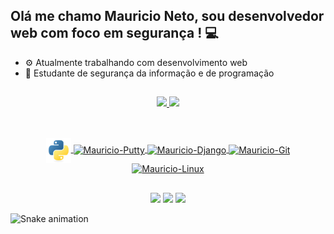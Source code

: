 ## Olá me chamo Mauricio Neto, sou desenvolvedor web com foco em segurança ! 💻

- ⚙️ Atualmente trabalhando com desenvolvimento web
- 📒 Estudante de segurança da informação e de programação

##

<div align="center">
 <a href="https://github.com/XNetoX">
 <img height="180em" src="https://github-readme-stats.vercel.app/api?username=XNetoX&show_icons=true&theme=dark&include_all_commits=true&count_private=true"/>
  <img height="180em" src="https://github-readme-stats.vercel.app/api/top-langs/?username=XNetoX&layout=compact&langs_count=7&theme=dark"/>
</div>
  
##
  
<div align="center" style="display: inline_block"><br>
  <img align="center" alt="Mauricio-Python" height="40" width="40" src="https://raw.githubusercontent.com/devicons/devicon/master/icons/python/python-original.svg">
  <img align="center" alt="Mauricio-Putty" height="40" width="40" src="https://cdn.jsdelivr.net/gh/devicons/devicon/icons/putty/putty-plain.svg">
  <img align="center" alt="Mauricio-Django" height="40" width="40"  src="https://static.djangoproject.com/img/logos/django-logo-negative.svg">
  <img align="center" alt="Mauricio-Git" height="40" width="40"  src="https://cdn.jsdelivr.net/gh/devicons/devicon/icons/git/git-original-wordmark.svg">
  <img align="center" alt="Mauricio-Linux" height="40" width="40"  src="https://cdn.jsdelivr.net/gh/devicons/devicon/icons/linux/linux-original.svg">
</div>
  
##
<div align="center">
 <a href="https://www.linkedin.com/in/mauricionetodev/" target="_blank"><img src="https://img.shields.io/badge/LinkedIn-0077B5?style=for-the-badge&logo=linkedin&logoColor=white" target="_blank"></a>
 <a href = "mailto:programanetox@gmail.com"><img src="https://img.shields.io/badge/Gmail-D14836?style=for-the-badge&logo=gmail&logoColor=white" target="_blank"></a>
 <a href = "https://api.whatsapp.com/send?phone=5511940588481"><img src="https://img.shields.io/badge/WhatsApp-25D366?style=for-the-badge&logo=whatsapp&logoColor=white" target="_blank"></a>
 </div>

 ![Snake animation](https://github.com/XNetoX/XNetoX/blob/output/github-contribution-grid-snake.svg)
